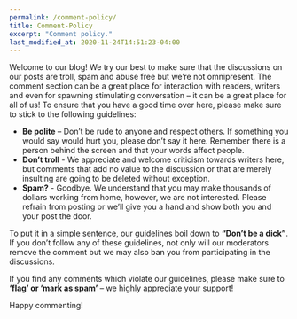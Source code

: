```yaml
---
permalink: /comment-policy/
title: Comment-Policy
excerpt: "Comment policy."
last_modified_at: 2020-11-24T14:51:23-04:00
---
```


Welcome to our blog! We try our best to make sure that the discussions on our posts are troll, spam and abuse free but we’re not omnipresent. The comment section can be a great place for interaction with readers, writers and even for spawning stimulating conversation – it can be a great place for all of us! To ensure that you have a good time over here, please make sure to stick to the following guidelines:

- **Be polite** – Don’t be rude to anyone and respect others. If something you would say would hurt you, please don’t say it here. Remember there is a person behind the screen and that your words affect people.
- **Don’t troll** - We appreciate and welcome criticism towards writers here, but comments that add no value to the discussion or that are merely insulting are going to be deleted without exception.
- **Spam?** - Goodbye. We understand that you may make thousands of dollars working from home, however, we are not interested. Please refrain from posting or we’ll give you a hand and show both you and your post the door.

To put it in a simple sentence, our guidelines boil down to **“Don’t be a dick”**. If you don’t follow any of these guidelines, not only will our moderators remove the comment but we may also ban you from participating in the discussions.

If you find any comments which violate our guidelines, please make sure to **‘flag’ or ‘mark as spam’** – we highly appreciate your support!

Happy commenting!
